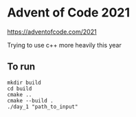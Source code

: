 # Advent of Code 2021

https://adventofcode.com/2021

Trying to use c++ more heavily this year

## To run
```
mkdir build
cd build
cmake ..
cmake --build .
./day_1 "path_to_input"
```

